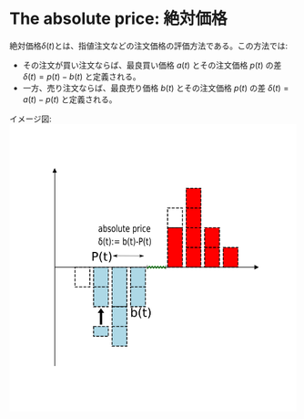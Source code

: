 # The absolute price: 絶対価格

絶対価格$\delta(t)$とは、指値注文などの注文価格の評価方法である。この方法では:

- その注文が買い注文ならば、最良買い価格 $a(t)$ とその注文価格 $p(t)$ の差 $\delta(t)=p(t)-b(t)$ と定義される。
- 一方、売り注文ならば、最良売り価格 $b(t)$ とその注文価格 $p(t)$ の差 $\delta(t)=a(t)-p(t)$ と定義される。

イメージ図:
![image](LOB.png)
